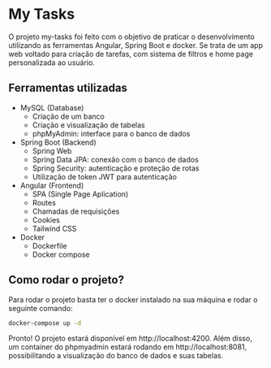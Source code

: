 # My Tasks

O projeto my-tasks foi feito com o objetivo de praticar o desenvolvimento utilizando as ferramentas Angular, Spring Boot e docker. Se trata de um app web voltado para criação de tarefas, com sistema de filtros e home page personalizada ao usuário.

## Ferramentas utilizadas
- MySQL (Database)
    - Criação de um banco
    - Criação e visualização de tabelas
    - phpMyAdmin: interface para o banco de dados
- Spring Boot (Backend)
    - Spring Web
    - Spring Data JPA: conexão com o banco de dados
    - Spring Security: autenticação e proteção de rotas
    - Utilização de token JWT para autenticação
- Angular (Frontend)
    - SPA (Single Page Aplication)
    - Routes
    - Chamadas de requisições
    - Cookies
    - Tailwind CSS
- Docker
    - Dockerfile
    - Docker compose
## Como rodar o projeto?

Para rodar o projeto basta ter o docker instalado na sua máquina e rodar o seguinte comando:

```bash
docker-compose up -d
```

Pronto! O projeto estará disponível em http://localhost:4200. Além disso, um container do phpmyadmin estará rodando em http://localhost:8081, possibilitando a visualização do banco de dados e suas tabelas.
